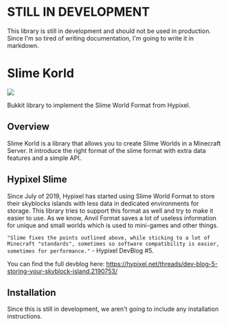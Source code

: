# STILL IN DEVELOPMENT
This library is still in development and should not be used in production.
Since I'm so tired of writing documentation, I'm going to write it in markdown.

# Slime Korld
[![](https://jitpack.io/v/luiz-otavio/slime-korld.svg)](https://jitpack.io/#luiz-otavio/slime-korld)

Bukkit library to implement the Slime World Format from Hypixel.

## Overview
Slime Korld is a library that allows you to create Slime Worlds in a Minecraft Server.
It introduce the right format of the slime format with extra data features and a simple API.

## Hypixel Slime
Since July of 2019, Hypixel has started using Slime World Format to store their skyblocks islands with less data in dedicated environments for storage.
This library tries to support this format as well and try to make it easier to use.
As we know, Anvil Format saves a lot of useless information for unique and small worlds which is used to mini-games and other things.

`"Slime fixes the points outlined above, while sticking to a lot of Minecraft "standards", sometimes so software compatibility is easier, sometimes for performance."` - Hypixel DevBlog #5.

You can find the full devblog here: https://hypixel.net/threads/dev-blog-5-storing-your-skyblock-island.2190753/

## Installation
Since this is still in development, we aren't going to include any installation instructions.
